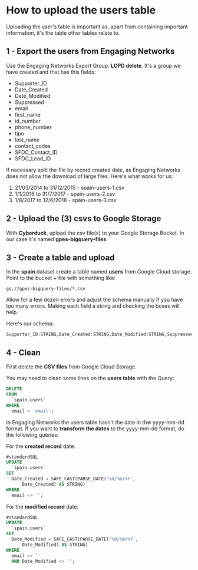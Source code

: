 # How to upload the users table

Uploading the user's table is important as, apart from containing important information, it's the table other tables relate to.

## 1 - Export the users from Engaging Networks

Use the Engaging Networks Export Group: **LOPD delete**. It's a group we have created and that has this fields:

* Supporter_ID
* Date_Created
* Date_Modified
* Suppressed
* email
* first_name
* id_number
* phone_number
* tipo
* last_name
* contact_codes
* SFDC_Contact_ID
* SFDC_Lead_ID

If necessary split the file by record created date, as Engaging Networks does not allow the download of large files. Here's what works for us:

1. 21/03/2014 to 31/12/2015 - spain-users-1.csv
2. 1/1/2016 to 31/7/2017 - spain-users-2.csv
3. 1/8/2017 to 12/6/2018 - spain-users-3.csv

## 2 - Upload the (3) csvs to Google Storage

With **Cyberduck**, upload the csv file(s) to your Google Storage Bucket. In our case it's named **gpes-bigquery-files**.

## 3 - Create a table and upload

In the **spain** dataset create a table named **users** from Google Cloud storage. Point to the bucket + file with something like:

```text
gs://gpes-bigquery-files/*.csv
```

Allow for a few dozen errors and adjust the schema manually if you have too many errors. Making each field a string and checking the boxes will help.

Here's our schema:

```text
Supporter_ID:STRING,Date_Created:STRING,Date_Modified:STRING,Suppressed:STRING,email:STRING,first_name:STRING,id_number:STRING,phone_number:STRING,tipo:STRING,last_name:STRING,contact_codes:STRING,SFDC_Contact_ID:STRING,SFDC_Lead_ID:STRING
```

## 4 - Clean

First delete the **CSV files** from Google Cloud Storage.

You may need to clean some lines on the **users table** with the Query:

```sql
DELETE
FROM
  `spain.users`
WHERE
  email = 'email';
```

In Engaging Networks the users table hasn't  the date in thw yyyy-mm-dd format. If you want to **transform the dates** to the yyyy-mm-dd format, do the following queries:

For the **created record** date:

```sql
#standardSQL
UPDATE
  `spain.users`
SET
  Date_Created = SAFE_CAST(PARSE_DATE('%d/%m/%Y',
      Date_Created) AS STRING)
WHERE
  email <> '';
  ```

For the **modified record** date:

```sql
#standardSQL
UPDATE
  `spain.users`
SET
  Date_Modified = SAFE_CAST(PARSE_DATE('%d/%m/%Y',
      Date_Modified) AS STRING)
WHERE
  email <> ''
  AND Date_Modified <> '';
  ```

